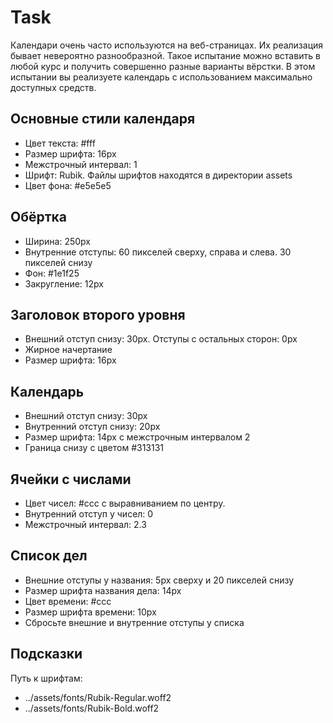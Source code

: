 # Task

Календари очень часто используются на веб-страницах. Их реализация бывает невероятно разнообразной. Такое испытание можно вставить в любой курс и получить совершенно разные варианты вёрстки. В этом испытании вы реализуете календарь с использованием максимально доступных средств.

## Основные стили календаря
* Цвет текста: #fff
* Размер шрифта: 16px
* Межстрочный интервал: 1
* Шрифт: Rubik. Файлы шрифтов находятся в директории assets
* Цвет фона: #e5e5e5

## Обёртка
* Ширина: 250px
* Внутренние отступы: 60 пикселей сверху, справа и слева. 30 пикселей снизу
* Фон: #1e1f25
* Закругление: 12px

## Заголовок второго уровня
* Внешний отступ снизу: 30px. Отступы с остальных сторон: 0px
* Жирное начертание
* Размер шрифта: 16px

## Календарь
* Внешний отступ снизу: 30px
* Внутренний отступ снизу: 20px
* Размер шрифта: 14px с межстрочным интервалом 2
* Граница снизу с цветом #313131

## Ячейки с числами
* Цвет чисел: #ccc с выравниванием по центру.
* Внутренний отступ у чисел: 0
* Межстрочный интервал: 2.3

## Список дел
* Внешние отступы у названия: 5px сверху и 20 пикселей снизу
* Размер шрифта названия дела: 14px
* Цвет времени: #ccc
* Размер шрифта времени: 10px
* Сбросьте внешние и внутренние отступы у списка

## Подсказки
Путь к шрифтам:
* ../assets/fonts/Rubik-Regular.woff2
* ../assets/fonts/Rubik-Bold.woff2
